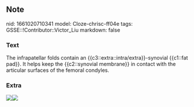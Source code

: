 ## Note
nid: 1661020710341
model: Cloze-chrisc-ff04e
tags: GSSE::!Contributor::Victor_Liu
markdown: false

### Text
The infrapatellar folds contain an {{c3::extra::intra/extra}}-synovial {{c1::fat pad}}. It helps keep the {{c2::synovial membrane}} in contact with the articular surfaces of the femoral condyles.

### Extra
<img src=
"paste-24b6b35669ad7aa76cacfbbf91a91d77df3715f8.jpg"><img src= 
"Gray558.jpg">
